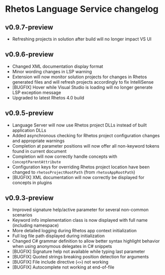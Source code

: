 # Rhetos Language Service changelog

## v0.9.7-preview

* Refreshing projects in solution after build will no longer impact VS UI

## v0.9.6-preview

* Changed XML documentation display format
* Minor wording changes in LSP warning
* Extension will now monitor solution projects for changes in Rhetos generated files and will refresh projects accordingly to fix IntelliSense
* [BUGFIX] Hover while Visual Studio is loading will no longer generate LSP exception message
* Upgraded to latest Rhetos 4.0 build

## v0.9.5-preview

* Language Server will now use Rhetos project DLLs instead of built application DLLs
* Added asynchronous checking for Rhetos project configuration changes and appropriate warnings
* Completion at parameter positions will now offer all non-keyword tokens found in current document
* Completion will now correctly handle concepts with `ConceptParentAttribute`
* Configuration keys for overriding Rhetos project location have been changed to `rhetosProjectRootPath` (from `rhetosAppRootPath`)
* [BUGFIX] XML documentation will now correctly be displayed for concepts in plugins

## v0.9.3-preview

* Improved signature help/active parameter for several non-common scenarios
* Keyword info implementation class is now displayed with full name (including namespace)
* More detailed logging during Rhetos app context initialization
* Full log file path displayed during initialization
* Changed C# grammar definition to allow better syntax highlight behavior when using anonymous delegates in C# snippets
* [BUGFIX] Signature help not available while typing last parameter
* [BUGFIX] Quoted strings breaking position detection for arguments
* [BUGFIX] File include directive (`<>`) not working
* [BUGFIX] Autocomplete not working at end-of-file

